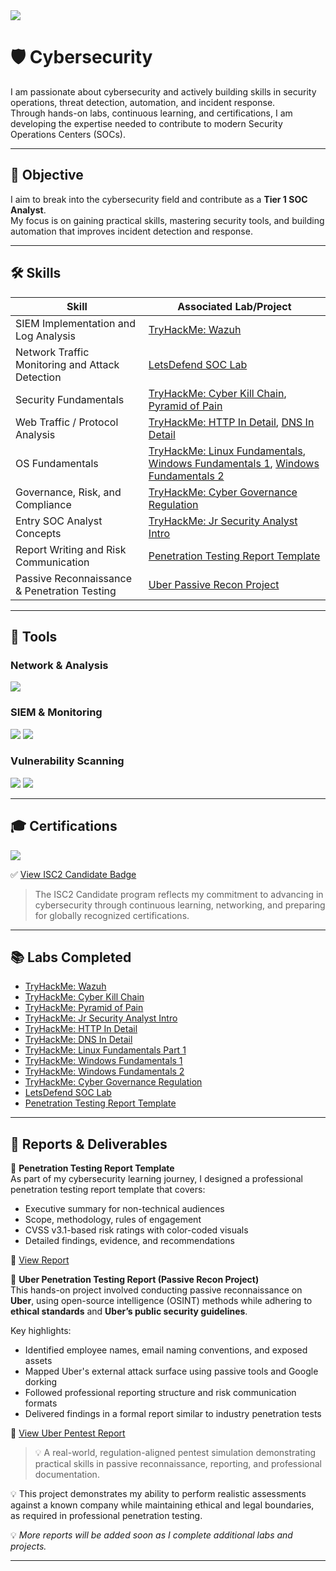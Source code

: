 
<a href="./">
  <img src="https://img.shields.io/badge/⬅️ Back_to_Main_Page-blue?style=for-the-badge" />
</a>

# 🛡️ Cybersecurity

I am passionate about cybersecurity and actively building skills in security operations, threat detection, automation, and incident response.  
Through hands-on labs, continuous learning, and certifications, I am developing the expertise needed to contribute to modern Security Operations Centers (SOCs).

---

## 🌟 Objective  

I aim to break into the cybersecurity field and contribute as a **Tier 1 SOC Analyst**.  
My focus is on gaining practical skills, mastering security tools, and building automation that improves incident detection and response.

---

## 🛠️ Skills  

| Skill                                         | Associated Lab/Project                        |
|-----------------------------------------------|-----------------------------------------------|
| SIEM Implementation and Log Analysis          | [TryHackMe: Wazuh](https://tryhackme.com/room/wazuhct) | 
| Network Traffic Monitoring and Attack Detection| [LetsDefend SOC Lab](https://app.letsdefend.io/my-rewards/detail/f04b59d44aa34855b0ebd948f03c2336) |
| Security Fundamentals                         | [TryHackMe: Cyber Kill Chain](https://tryhackme.com/room/cyberkillchainzmt), [Pyramid of Pain](https://tryhackme.com/room/pyramidofpainax) |
| Web Traffic / Protocol Analysis               | [TryHackMe: HTTP In Detail](https://tryhackme.com/room/httpindetail), [DNS In Detail](https://tryhackme.com/room/dnsindetail) |
| OS Fundamentals                               | [TryHackMe: Linux Fundamentals](https://tryhackme.com/room/linuxfundamentalspart1), [Windows Fundamentals 1](https://tryhackme.com/room/windowsfundamentals1xbx), [Windows Fundamentals 2](https://tryhackme.com/room/windowsfundamentals2x0x) |
| Governance, Risk, and Compliance              | [TryHackMe: Cyber Governance Regulation](https://tryhackme.com/room/cybergovernanceregulation) |
| Entry SOC Analyst Concepts                    | [TryHackMe: Jr Security Analyst Intro](https://tryhackme.com/room/jrsecanalystintrouxo) |
| Report Writing and Risk Communication         | [Penetration Testing Report Template](https://docs.google.com/document/d/1W_fS2E36BD6OYdq-hEIkniyB1x8q_1Y6S-oFXQtDwD4/edit?usp=sharing) |
| Passive Reconnaissance & Penetration Testing | [Uber Passive Recon Project](https://docs.google.com/document/d/1eySRVJhUiqcm4nKwxHK9lzsUgSPCDo-HNjHrTu1Sck8/edit?usp=sharing) |

---

## 🔧 Tools  

### Network & Analysis  
<div>
  <img src="https://img.shields.io/badge/-Wireshark-1679A7?&style=for-the-badge&logo=Wireshark&logoColor=white" />
</div>

### SIEM & Monitoring  
<div>
  <img src="https://img.shields.io/badge/-Elastic-005571?&style=for-the-badge&logo=Elastic&logoColor=white" />
  <img src="https://img.shields.io/badge/-Splunk-000000?&style=for-the-badge&logo=Splunk&logoColor=white" />
</div>

### Vulnerability Scanning  
<div>
  <img src="https://img.shields.io/badge/-Nessus-005571?&style=for-the-badge&logo=Nessus&logoColor=white" />
  <img src="https://img.shields.io/badge/-OpenVAS-4CAF50?&style=for-the-badge&logo=OpenVAS&logoColor=white" />
</div>

---

## 🎓 Certifications  

<div>
  <a href="https://www.credly.com/earner/earned/badge/1eaa5a7f-f75e-40c8-bfa0-2a4e90254450">
    <img src="https://img.shields.io/badge/-ISC2_Candidate-00ADEF?&style=for-the-badge&logo=ISC2&logoColor=white" />
  </a>
</div>

✅ [View ISC2 Candidate Badge](https://www.credly.com/earner/earned/badge/1eaa5a7f-f75e-40c8-bfa0-2a4e90254450)

> The ISC2 Candidate program reflects my commitment to advancing in cybersecurity through continuous learning, networking, and preparing for globally recognized certifications.

---

## 📚 Labs Completed  

- [TryHackMe: Wazuh](https://tryhackme.com/room/wazuhct)  
- [TryHackMe: Cyber Kill Chain](https://tryhackme.com/room/cyberkillchainzmt)  
- [TryHackMe: Pyramid of Pain](https://tryhackme.com/room/pyramidofpainax)  
- [TryHackMe: Jr Security Analyst Intro](https://tryhackme.com/room/jrsecanalystintrouxo)  
- [TryHackMe: HTTP In Detail](https://tryhackme.com/room/httpindetail)  
- [TryHackMe: DNS In Detail](https://tryhackme.com/room/dnsindetail)  
- [TryHackMe: Linux Fundamentals Part 1](https://tryhackme.com/room/linuxfundamentalspart1)  
- [TryHackMe: Windows Fundamentals 1](https://tryhackme.com/room/windowsfundamentals1xbx)  
- [TryHackMe: Windows Fundamentals 2](https://tryhackme.com/room/windowsfundamentals2x0x)  
- [TryHackMe: Cyber Governance Regulation](https://tryhackme.com/room/cybergovernanceregulation)  
- [LetsDefend SOC Lab](https://app.letsdefend.io/my-rewards/detail/f04b59d44aa34855b0ebd948f03c2336)  
- [Penetration Testing Report Template](https://docs.google.com/document/d/1W_fS2E36BD6OYdq-hEIkniyB1x8q_1Y6S-oFXQtDwD4/edit?usp=sharing)

---

## 📄 Reports & Deliverables  

🚀 **Penetration Testing Report Template**  
As part of my cybersecurity learning journey, I designed a professional penetration testing report template that covers:  

- Executive summary for non-technical audiences  
- Scope, methodology, rules of engagement  
- CVSS v3.1-based risk ratings with color-coded visuals  
- Detailed findings, evidence, and recommendations  

📄 [View Report](https://docs.google.com/document/d/1W_fS2E36BD6OYdq-hEIkniyB1x8q_1Y6S-oFXQtDwD4/edit?usp=sharing)  



🚨 **Uber Penetration Testing Report (Passive Recon Project)**  
This hands-on project involved conducting passive reconnaissance on **Uber**, using open-source intelligence (OSINT) methods while adhering to **ethical standards** and **Uber’s public security guidelines**.

Key highlights:

- Identified employee names, email naming conventions, and exposed assets  
- Mapped Uber's external attack surface using passive tools and Google dorking  
- Followed professional reporting structure and risk communication formats  
- Delivered findings in a formal report similar to industry penetration tests  

📄 [View Uber Pentest Report](https://docs.google.com/document/d/1eySRVJhUiqcm4nKwxHK9lzsUgSPCDo-HNjHrTu1Sck8/edit?usp=sharing)


> 💡 A real-world, regulation-aligned pentest simulation demonstrating practical skills in passive reconnaissance, reporting, and professional documentation.

💡 This project demonstrates my ability to perform realistic assessments against a known company while maintaining ethical and legal boundaries, as required in professional penetration testing.



💡 *More reports will be added soon as I complete additional labs and projects.*

---
